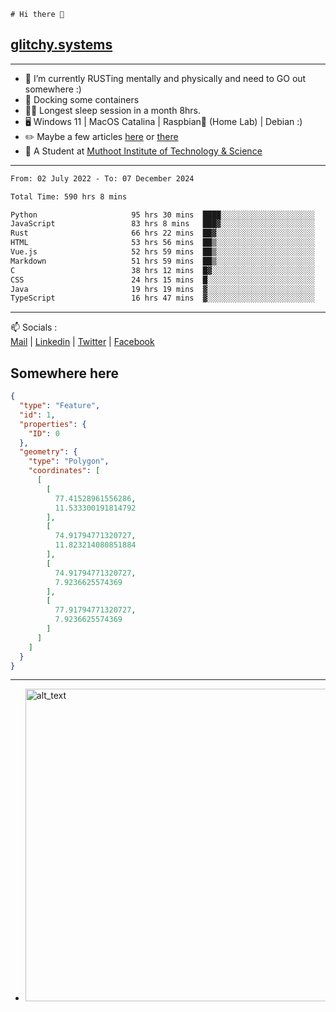 ```
# Hi there 👋
```
## [glitchy.systems](https://glitchy.systems)
---

- 🌱 I’m currently RUSTing mentally and physically and need to GO out somewhere :)
- 🐋 Docking some containers
- 😶‍🌫️ Longest sleep session in a month 8hrs.
- 🖥️ Windows 11 | MacOS Catalina | Raspbian🥧 (Home Lab) | Debian :)
- ✏️ Maybe a few articles [here](https://medium.com/@advaithnarayanan8) or [there](https://medium.com/@advaithnarayanan8)
- 📑 A Student at [Muthoot Institute of Technology & Science](https://mgmits.ac.in/)



---

<!--START_SECTION:waka-->

```txt
From: 02 July 2022 - To: 07 December 2024

Total Time: 590 hrs 8 mins

Python                     95 hrs 30 mins  ████░░░░░░░░░░░░░░░░░░░░░   16.18 %
JavaScript                 83 hrs 8 mins   ███▓░░░░░░░░░░░░░░░░░░░░░   14.09 %
Rust                       66 hrs 22 mins  ██▓░░░░░░░░░░░░░░░░░░░░░░   11.25 %
HTML                       53 hrs 56 mins  ██▒░░░░░░░░░░░░░░░░░░░░░░   09.14 %
Vue.js                     52 hrs 59 mins  ██▒░░░░░░░░░░░░░░░░░░░░░░   08.98 %
Markdown                   51 hrs 59 mins  ██▒░░░░░░░░░░░░░░░░░░░░░░   08.81 %
C                          38 hrs 12 mins  █▓░░░░░░░░░░░░░░░░░░░░░░░   06.47 %
CSS                        24 hrs 15 mins  █░░░░░░░░░░░░░░░░░░░░░░░░   04.11 %
Java                       19 hrs 19 mins  ▓░░░░░░░░░░░░░░░░░░░░░░░░   03.27 %
TypeScript                 16 hrs 47 mins  ▓░░░░░░░░░░░░░░░░░░░░░░░░   02.85 %
```

<!--END_SECTION:waka-->

---

📫 Socials :<br>
[Mail](mailto:advaith@glitchy.systems) | [Linkedin](https://www.linkedin.com/in/advaith-narayanan-a72152214/) | [Twitter](https://twitter.com/advaithnarayan) | [Facebook](https://screenmessage.com/qinq)

## Somewhere here

```geojson
{
  "type": "Feature",
  "id": 1,
  "properties": {
    "ID": 0
  },
  "geometry": {
    "type": "Polygon",
    "coordinates": [
      [
        [
          77.41528961556286,
          11.533300191814792
        ],
        [
          74.91794771320727,
          11.823214080851884
        ],
        [
          74.91794771320727,
          7.9236625574369
        ],
        [
          77.91794771320727,
          7.9236625574369
        ]
      ]
    ]
  }
}
```


--- 
- [<img alt="alt_text" width="500px" src="https://valid.x86.fr/cache/banner/xv24bv-6.png" />](https://valid.x86.fr/xv24bv)


